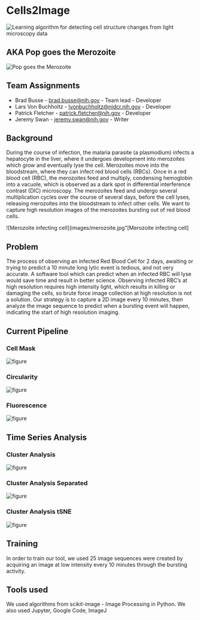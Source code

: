 # Cells2Image
![Learning algorithm for detecting cell structure changes from light microscopy data](images/Cover-Slide.jpg "Learning algorithm for detecting cell structure changes from light microscopy data")

## AKA Pop goes the Merozoite
![Pop goes the Merozoite](images/Cover-Slide-Funny.jpg "Pop goes the Merozoite!")

## Team Assignments
* Brad Busse - brad.busse@nih.gov - Team lead - Developer
* Lars Von Buchholtz - lvonbuchholtz@nidcr.nih.gov - Developer
* Patrick Fletcher - patrick.fletcher@nih.gov - Developer
* Jeremy Swan - jeremy.swan@nih.gov - Writer

## Background
During the course of infection, the malaria parasite (a plasmodium) infects a hepatocyte in the liver, where it undergoes development into merozoites which grow and eventually lyse the cell. Merozoites move into the bloodstream, where they can infect red blood cells (RBCs). Once in a red blood cell (RBC), the merozoites feed and multiply, condensing hemoglobin into a vacuole, which is observed as a dark spot in differential interference contrast (DIC) microscopy. The merozoites feed and undergo several multiplication cycles over the course of several days, before the cell lyses, releasing merozoites into the bloodstream to infect other cells. We want to capture high resolution images of the merozoites bursting out of red blood cells.

![Merozoite infecting cell](images/merozoite.jpg"[Merozoite infecting cell]

## Problem
The process of observing an infected Red Blood Cell for 2 days, awaiting or trying to predict a 10 minute long lytic event is tedious, and not very accurate. A software tool which can predict when an infected RBC will lyse would save time and result in better science. Observing infected RBC’s at high resolution requires high intensity light, which results in killing or damaging the cells, so brute force image collection at high resolution is not a solution. Our strategy is to capture a 2D image every 10 minutes, then analyze the image sequence to predict when a bursting event will happen, indicating the start of high resolution imaging. 

## Current Pipeline

### Cell Mask
![figure](images/cell_mask.png "Cell Mask")

### Circularity
![figure](images/circularity.png "Circularity")

### Fluorescence
![figure](images/fluorescence.png "Fluorescence")

## Time Series Analysis

### Cluster Analysis
![figure](images/cluster_analysis1.png "Cluster Analysis")

### Cluster Analysis Separated
![figure](images/cluster_analysis_separated.png "Cluster Analysis Separated")

### Cluster Analysis tSNE
![figure](images/cluster_analysis_tSNE.png "Cluster Analysis tSNE")

## Training
In order to train our tool, we used 25 image sequences were created by acquiring an image at low intensity every 10 minutes through the bursting activity.

## Tools used
We used algorithms from scikit-image - Image Processing in Python. We also used Jupyter, Google Code, ImageJ 
